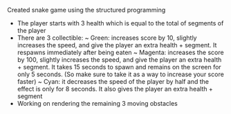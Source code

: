 Created snake game using the structured programming

- The player starts with 3 health which is equal to the total of segments of the player
- There are 3 collectible:
  ~ Green: increases score by 10, slightly increases the speed, and give the player an extra health + segment. It respawns immediately after being eaten
  ~ Magenta: increases the score by 100, slightly increases the speed, and give the player an extra health + segment. It takes 15 seconds to spawn and
             remains on the screen for only 5 seconds. (So make sure to take it as a way to increase your score faster)
  ~ Cyan: it decreases the speed of the player by half and the effect is only for 8 seconds. It also gives the player an extra health + segment
- Working on rendering the remaining 3 moving obstacles
